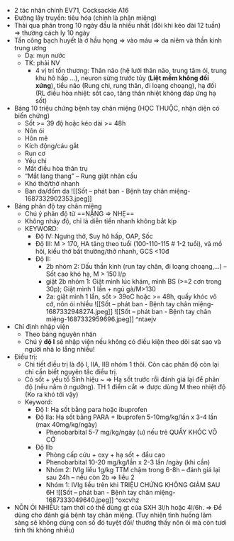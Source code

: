 - 2 tác nhân chính EV71, Cocksackie A16
- Đường lây truyền: tiêu hóa (chính là phân miệng)
- Thải qua phân trong 10 ngày đầu là nhiều nhất (đôi khi kéo dài 12 tuần) => thường cách ly 10 ngày
- Tấn công bạch huyết là ở hầu họng => vào máu => da niêm và thần kinh trung ương
	- Dạ: mụn nước
	- TK: phải NV
		- 4 vị trí tổn thương: Thân não (hệ lưới thân não, trung tâm ói, trung khu hô hấp …), neuron sừng trước tủy (**Liệt mềm không đối xứng**), tiểu não (Rung chi, rung thân, đi loạng choạng), hạ đồi (RL điều hòa nhiệt: sốt cao, tăng thân nhiệt không đáp ứng hạ sốt)
- Bảng 10 triệu chứng bệnh tay chân miệng (HỌC THUỘC, nhận diện có biến chứng)
	- Sốt >= 39 độ hoặc kéo dài >= 48h
	- Nôn ói
	- Hôn mê
	- Kích động/cáu gắt
	- Run cơ
	- Yếu chi
	- Mất điều hòa thân trụ
	- “Mắt lang thang” – Rung giật nhãn cầu
	- Khó thở/thở nhanh
	- Ban da/đốm da
![[Sốt – phát ban - Bệnh tay chân miệng-1687332902353.jpeg]]
- Bảng phân độ tay chân miệng
	- Chú ý phân độ từ ==NẶNG => NHẸ==
	- Không nhảy độ, chỉ là diễn tiến nhanh không bắt kịp
	- KEYWORD:
		- Độ IV: Ngưng thở, Suy hô hấp, OAP, Sốc
		- Độ III: M > 170, HA tăng theo tuổi (100-110-115 # 1-2 tuổi), vã mồ hôi, kiểu thở bất thường/thở nhanh, GCS <10đ
		- Độ II:
			- 2b nhóm 2: Dấu thần kinh (run tay chân, đi loạng choạng,…) – Sốt cao khó hạ, M > 150 l/p
			- giật 2b nhóm 1: Giật mình lúc khám, mình BS (>=2 cơn trong 30p); Giật mình 1 lần + ngủ gà/M>130
			- 2a: giật mình 1 lần, sốt > 39oC hoặc >= 48h, quấy khóc vô cớ, nôn ói nhiều
![[Sốt – phát ban - Bệnh tay chân miệng-1687332948274.jpeg]]
![[Sốt – phát ban - Bệnh tay chân miệng-1687332959696.jpeg]] ^ntaejv
- Chỉ định nhập viện
	- Theo bảng nguyên nhân
	- Chú ý **độ I** sẽ nhập viện nếu không có điều kiện theo dõi sát sao và người nhà lo lắng nhiều!
- Điều trị: 
	- Chi tiết điều trị là độ I, IIA, IIB nhóm 1 thôi. Còn các phân độ còn lại chỉ cần biết nguyên tắc điều trị.
	- Có sốt + yếu tố Sinh hiệu ~ => Hạ sốt trước rồi đánh giá lại để phân độ (nếu nằm ở ngưỡng). TH 1 điểm cắt => được dùng M theo nhiệt độ (Ko ra khó tới vậy)
	- Keyword:
		- Độ I: Hạ sốt bằng para hoặc ibuprofen
		- Độ IIa: Hạ sốt bằng PARA + Ibuprofen 5-10mg/kg/lần x 3-4 lần (max 40mg/kg/ngày)
			- Phenobarbital 5-7 mg/kg/ngày (u) nếu trẻ QUẤY KHÓC VÔ CỚ
		- Độ IIb
			- Phòng cấp cứu + oxy + hạ sốt + đầu cao
			- Phenobarbital 10-20 mg/kg/lần x 2-3 lần /ngày (khi cần)
			- Nhóm 2: IVIg liều 1g/kg TTM chậm trong 6-8h – đánh giá lại sau 24h – nếu còn 2b => liều 2
			- Nhóm 1: IVIg liều trên khi TRIỆU CHỨNG KHÔNG GIẢM SAU 6H
![[Sốt – phát ban - Bệnh tay chân miệng-1687333049640.jpeg]] ^oxcvhz
- NÔN ÓI NHIỀU: tạm thời có thể dùng gt của SXH 3l/h hoặc 4l/6h. => Để dùng cho đánh giá bệnh tay chân miệng. (Tuy nhiên tình huống lâm sàng sẽ không dùng con số đó tuyệt đối/ thường thấy nôn ói mà còn tươi tỉnh thì không nhiều)